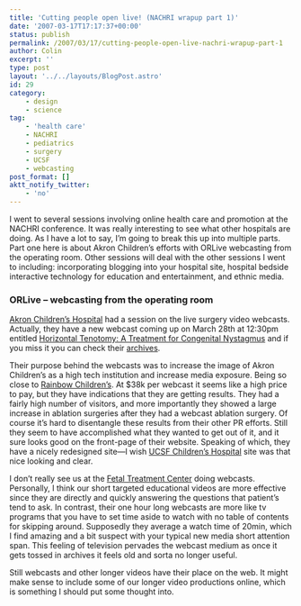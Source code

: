 ```yaml
---
title: 'Cutting people open live! (NACHRI wrapup part 1)'
date: '2007-03-17T17:17:37+00:00'
status: publish
permalink: /2007/03/17/cutting-people-open-live-nachri-wrapup-part-1
author: Colin
excerpt: ''
type: post
layout: '../../layouts/BlogPost.astro'
id: 29
category:
    - design
    - science
tag:
    - 'health care'
    - NACHRI
    - pediatrics
    - surgery
    - UCSF
    - webcasting
post_format: []
aktt_notify_twitter:
    - 'no'
---
```

I went to several sessions involving online health care and promotion at the NACHRI conference. It was really interesting to see what other hospitals are doing. As I have a lot to say, I’m going to break this up into multiple parts. Part one here is about Akron Children’s efforts with ORLive webcasting from the operating room. Other sessions will deal with the other sessions I went to including: incorporating blogging into your hospital site, hospital bedside interactive technology for education and entertainment, and ethnic media.

### ORLive – webcasting from the operating room

[Akron Children’s Hospital](https://www.akronchildrens.org/) had a session on the live surgery video webcasts. Actually, they have a new webcast coming up on March 28th at 12:30pm entitled [Horizontal Tenotomy: A Treatment for Congenital Nystagmus](https://www.or-live.com/akronchildrens/1835/index.cfm?r=orlive) and if you miss it you can check their [archives](https://www.or-live.com/akronchildrens/1835/previousWebcasts.cfm?).

Their purpose behind the webcasts was to increase the image of Akron Children’s as a high tech institution and increase media exposure. Being so close to [Rainbow Children’s](https://www.rainbowbabies.org/). At $38k per webcast it seems like a high price to pay, but they have indications that they are getting results. They had a fairly high number of visitors, and more importantly they showed a large increase in ablation surgeries after they had a webcast ablation surgery. Of course it’s hard to disentangle these results from their other PR efforts. Still they seem to have accomplished what they wanted to get out of it, and it sure looks good on the front-page of their website. Speaking of which, they have a nicely redesigned site—I wish [UCSF Children’s Hospital](https://www.ucsfhealth.org/childrens/) site was that nice looking and clear.

I don’t really see us at the [Fetal Treatment Center](https://fetus.ucsfmedicalcenter.org/) doing webcasts. Personally, I think our short targeted educational videos are more effective since they are directly and quickly answering the questions that patient’s tend to ask. In contrast, their one hour long webcasts are more like tv programs that you have to set time aside to watch with no table of contents for skipping around. Supposedly they average a watch time of 20min, which I find amazing and a bit suspect with your typical new media short attention span. This feeling of television pervades the webcast medium as once it gets tossed in archives it feels old and sorta no longer useful.

Still webcasts and other longer videos have their place on the web. It might make sense to include some of our longer video productions online, which is something I should put some thought into.